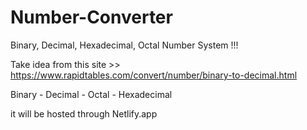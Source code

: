 # Number-Converter
Binary, Decimal, Hexadecimal, Octal Number System !!!

Take idea from this site >> https://www.rapidtables.com/convert/number/binary-to-decimal.html

Binary - Decimal - Octal - Hexadecimal

it will be hosted through Netlify.app
